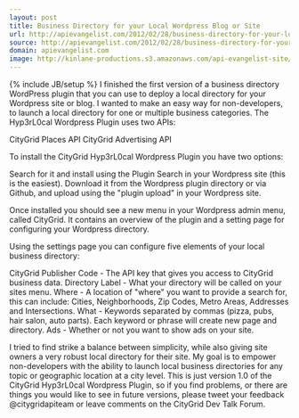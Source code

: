 ```yaml
---
layout: post
title: Business Directory for your Local Wordpress Blog or Site
url: http://apievangelist.com/2012/02/28/business-directory-for-your-local-wordpress-blog-or-site/
source: http://apievangelist.com/2012/02/28/business-directory-for-your-local-wordpress-blog-or-site/
domain: apievangelist.com
image: http://kinlane-productions.s3.amazonaws.com/api-evangelist-site/blog/wordpress-logo.jpg
---
```

{% include JB/setup %}
I finished the first version of a business directory WordPress plugin that you can use to deploy a local directory for your Wordpress site or blog.  I wanted to make an easy way for non-developers, to launch a local directory for one or multiple business categories.
The Hyp3rL0cal Wordpress Plugin uses two APIs:

CityGrid Places API
CityGrid Advertising API

To install the CityGrid Hyp3rL0cal Wordpress Plugin you have two options:

Search for it and install using the Plugin Search in your Wordpress site (this is the easiest).
Download it from the Wordpress plugin directory or via Github, and upload using the "plugin upload" in your Wordpress site.

Once installed you should see a new menu in your Wordpress admin menu, called CityGrid.  It contains an overview of the plugin and a setting page for configuring your Wordpress directory.

Using the settings page you can configure five elements of your local business directory:

CityGrid Publisher Code - The API key that gives you access to CityGrid business data.
Directory Label - What your directory will be called on your sites menu.
Where - A location of "where" you want to provide a search for, this can include: Cities, Neighborhoods, Zip Codes, Metro Areas, Addresses and Intersections.
What - Keywords separated by commas (pizza, pubs, hair salon, auto parts). Each keyword or phrase will create new page and directory.
Ads - Whether or not you want to show ads on your site.

I tried to find strike a balance between simplicity, while also giving site owners a very robust local directory for their site.  My goal is to empower non-developers with the ability to launch local business directories for any topic or geographic location at a city level.
This is just version 1.0 of the CityGrid Hyp3rL0cal Wordpress Plugin, so if you find problems, or there are things you would like to see in future versions, please tweet your feedback @citygridapiteam or leave comments on the CityGrid Dev Talk Forum.